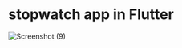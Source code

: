 # stopwatch app in Flutter


![Screenshot (9)](https://user-images.githubusercontent.com/29290992/141825702-a0947a9f-39b2-456b-9c26-6bea525bf8c5.png)
